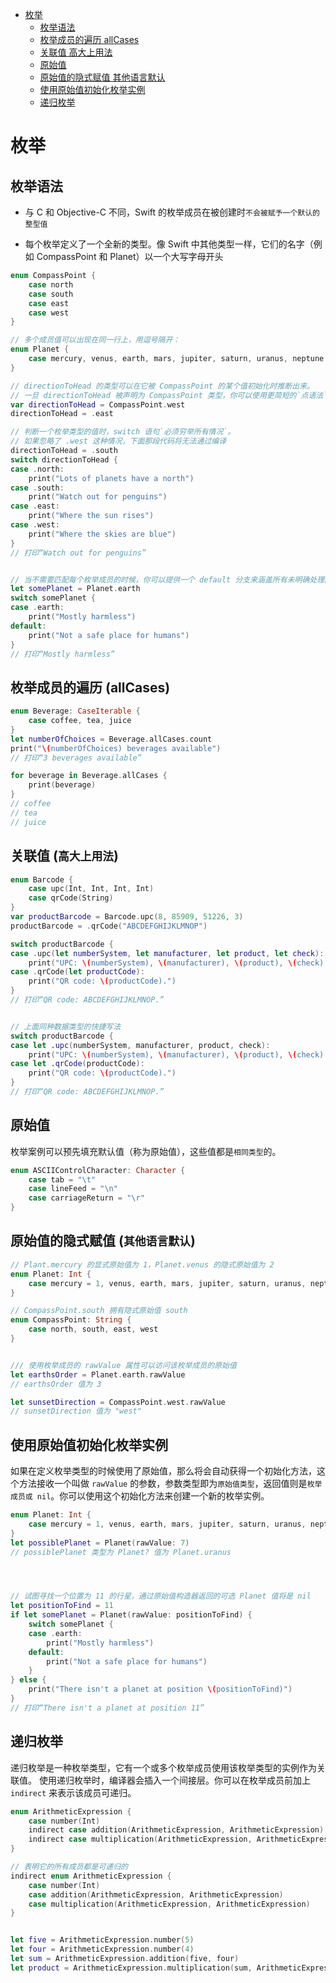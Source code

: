 <!-- TOC -->

- [枚举](#%E6%9E%9A%E4%B8%BE)
    - [枚举语法](#%E6%9E%9A%E4%B8%BE%E8%AF%AD%E6%B3%95)
    - [枚举成员的遍历 allCases](#%E6%9E%9A%E4%B8%BE%E6%88%90%E5%91%98%E7%9A%84%E9%81%8D%E5%8E%86-allcases)
    - [关联值 高大上用法](#%E5%85%B3%E8%81%94%E5%80%BC-%E9%AB%98%E5%A4%A7%E4%B8%8A%E7%94%A8%E6%B3%95)
    - [原始值](#%E5%8E%9F%E5%A7%8B%E5%80%BC)
    - [原始值的隐式赋值 其他语言默认](#%E5%8E%9F%E5%A7%8B%E5%80%BC%E7%9A%84%E9%9A%90%E5%BC%8F%E8%B5%8B%E5%80%BC-%E5%85%B6%E4%BB%96%E8%AF%AD%E8%A8%80%E9%BB%98%E8%AE%A4)
    - [使用原始值初始化枚举实例](#%E4%BD%BF%E7%94%A8%E5%8E%9F%E5%A7%8B%E5%80%BC%E5%88%9D%E5%A7%8B%E5%8C%96%E6%9E%9A%E4%B8%BE%E5%AE%9E%E4%BE%8B)
    - [递归枚举](#%E9%80%92%E5%BD%92%E6%9E%9A%E4%B8%BE)

<!-- /TOC -->

# 枚举

## 枚举语法

- 与 C 和 Objective-C 不同，Swift 的枚举成员在被创建时`不会被赋予一个默认的整型值`

* 每个枚举定义了一个全新的类型。像 Swift 中其他类型一样，它们的名字（例如 CompassPoint 和 Planet）以一个大写字母开头

```swift
enum CompassPoint {
    case north
    case south
    case east
    case west
}

// 多个成员值可以出现在同一行上，用逗号隔开：
enum Planet {
    case mercury, venus, earth, mars, jupiter, saturn, uranus, neptune
}
```

```swift
// directionToHead 的类型可以在它被 CompassPoint 的某个值初始化时推断出来。
// 一旦 directionToHead 被声明为 CompassPoint 类型，你可以使用更简短的`点语法`将其设置为另一个 CompassPoint 的值
var directionToHead = CompassPoint.west
directionToHead = .east
```

```swift
// 判断一个枚举类型的值时，switch 语句`必须穷举所有情况`。
// 如果忽略了 .west 这种情况，下面那段代码将无法通过编译
directionToHead = .south
switch directionToHead {
case .north:
    print("Lots of planets have a north")
case .south:
    print("Watch out for penguins")
case .east:
    print("Where the sun rises")
case .west:
    print("Where the skies are blue")
}
// 打印“Watch out for penguins”


// 当不需要匹配每个枚举成员的时候，你可以提供一个 default 分支来涵盖所有未明确处理的枚举成员
let somePlanet = Planet.earth
switch somePlanet {
case .earth:
    print("Mostly harmless")
default:
    print("Not a safe place for humans")
}
// 打印“Mostly harmless”
```

## 枚举成员的遍历 (allCases)

```swift
enum Beverage: CaseIterable {
    case coffee, tea, juice
}
let numberOfChoices = Beverage.allCases.count
print("\(numberOfChoices) beverages available")
// 打印“3 beverages available”

for beverage in Beverage.allCases {
    print(beverage)
}
// coffee
// tea
// juice
```

## 关联值 (`高大上用法`)

```swift
enum Barcode {
    case upc(Int, Int, Int, Int)
    case qrCode(String)
}
var productBarcode = Barcode.upc(8, 85909, 51226, 3)
productBarcode = .qrCode("ABCDEFGHIJKLMNOP")

switch productBarcode {
case .upc(let numberSystem, let manufacturer, let product, let check):
    print("UPC: \(numberSystem), \(manufacturer), \(product), \(check).")
case .qrCode(let productCode):
    print("QR code: \(productCode).")
}
// 打印“QR code: ABCDEFGHIJKLMNOP.”


// 上面同种数据类型的快捷写法
switch productBarcode {
case let .upc(numberSystem, manufacturer, product, check):
    print("UPC: \(numberSystem), \(manufacturer), \(product), \(check).")
case let .qrCode(productCode):
    print("QR code: \(productCode).")
}
// 打印“QR code: ABCDEFGHIJKLMNOP.”
```

## 原始值

枚举案例可以预先填充默认值（称为原始值），这些值都是`相同类型`的。

```swift
enum ASCIIControlCharacter: Character {
    case tab = "\t"
    case lineFeed = "\n"
    case carriageReturn = "\r"
}
```

## 原始值的隐式赋值 (`其他语言默认`)

```swift
// Plant.mercury 的显式原始值为 1，Planet.venus 的隐式原始值为 2
enum Planet: Int {
    case mercury = 1, venus, earth, mars, jupiter, saturn, uranus, neptune
}

// CompassPoint.south 拥有隐式原始值 south
enum CompassPoint: String {
    case north, south, east, west
}


/// 使用枚举成员的 rawValue 属性可以访问该枚举成员的原始值
let earthsOrder = Planet.earth.rawValue
// earthsOrder 值为 3

let sunsetDirection = CompassPoint.west.rawValue
// sunsetDirection 值为 "west"
```

## 使用原始值初始化枚举实例

如果在定义枚举类型的时候使用了原始值，那么将会自动获得一个初始化方法，这个方法接收一个叫做 `rawValue` 的参数，参数类型即为`原始值类型`，返回值则是`枚举成员或 nil`。你可以使用这个初始化方法来创建一个新的枚举实例。

```swift
enum Planet: Int {
    case mercury = 1, venus, earth, mars, jupiter, saturn, uranus, neptune
}
let possiblePlanet = Planet(rawValue: 7)
// possiblePlanet 类型为 Planet? 值为 Planet.uranus




// 试图寻找一个位置为 11 的行星，通过原始值构造器返回的可选 Planet 值将是 nil
let positionToFind = 11
if let somePlanet = Planet(rawValue: positionToFind) {
    switch somePlanet {
    case .earth:
        print("Mostly harmless")
    default:
        print("Not a safe place for humans")
    }
} else {
    print("There isn't a planet at position \(positionToFind)")
}
// 打印“There isn't a planet at position 11”
```

## 递归枚举

递归枚举是一种枚举类型，它有一个或多个枚举成员使用该枚举类型的实例作为关联值。
使用递归枚举时，编译器会插入一个间接层。你可以在枚举成员前加上 `indirect` 来表示该成员可递归。

```swift
enum ArithmeticExpression {
    case number(Int)
    indirect case addition(ArithmeticExpression, ArithmeticExpression)
    indirect case multiplication(ArithmeticExpression, ArithmeticExpression)
}

// 表明它的所有成员都是可递归的
indirect enum ArithmeticExpression {
    case number(Int)
    case addition(ArithmeticExpression, ArithmeticExpression)
    case multiplication(ArithmeticExpression, ArithmeticExpression)
}


let five = ArithmeticExpression.number(5)
let four = ArithmeticExpression.number(4)
let sum = ArithmeticExpression.addition(five, four)
let product = ArithmeticExpression.multiplication(sum, ArithmeticExpression.number(2))
```

```swift

```
